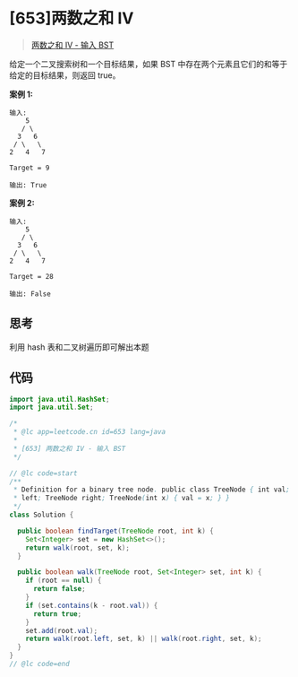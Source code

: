 # [653]两数之和 IV

> [两数之和 IV - 输入 BST](https://leetcode-cn.com/problems/two-sum-iv-input-is-a-bst/description)

给定一个二叉搜索树和一个目标结果，如果 BST 中存在两个元素且它们的和等于给定的目标结果，则返回 true。

**案例 1:**

```
输入:
    5
   / \
  3   6
 / \   \
2   4   7

Target = 9

输出: True
```

**案例 2:**

```
输入:
    5
   / \
  3   6
 / \   \
2   4   7

Target = 28

输出: False
```

## 思考

利用 hash 表和二叉树遍历即可解出本题

## 代码

```java
import java.util.HashSet;
import java.util.Set;

/*
 * @lc app=leetcode.cn id=653 lang=java
 *
 * [653] 两数之和 IV - 输入 BST
 */

// @lc code=start
/**
 * Definition for a binary tree node. public class TreeNode { int val; TreeNode
 * left; TreeNode right; TreeNode(int x) { val = x; } }
 */
class Solution {

  public boolean findTarget(TreeNode root, int k) {
    Set<Integer> set = new HashSet<>();
    return walk(root, set, k);
  }

  public boolean walk(TreeNode root, Set<Integer> set, int k) {
    if (root == null) {
      return false;
    }
    if (set.contains(k - root.val)) {
      return true;
    }
    set.add(root.val);
    return walk(root.left, set, k) || walk(root.right, set, k);
  }
}
// @lc code=end

```
